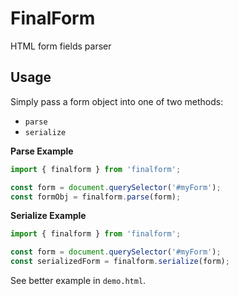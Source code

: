 # FinalForm

HTML form fields parser

## Usage

Simply pass a form object into one of two methods:

- `parse`
- `serialize`

**Parse Example**

``` javascript
import { finalform } from 'finalform';

const form = document.querySelector('#myForm');
const formObj = finalform.parse(form);
```

**Serialize Example**

``` javascript
import { finalform } from 'finalform';

const form = document.querySelector('#myForm');
const serializedForm = finalform.serialize(form);
```

See better example in `demo.html`.